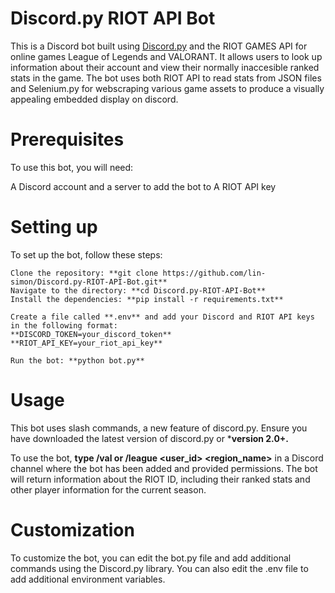 # Discord.py RIOT API Bot
This is a Discord bot built using [Discord.py](https://discordpy.readthedocs.io/en/latest/) and the RIOT GAMES API for online games League of Legends and VALORANT. It allows users to look up information about their account and view their normally inaccesible ranked stats in the game. The bot uses both RIOT API to read stats from JSON files and Selenium.py for webscraping various game assets to produce a visually appealing embedded display on discord.

# Prerequisites
To use this bot, you will need:

A Discord account and a server to add the bot to
A RIOT API key

# Setting up
To set up the bot, follow these steps:

```
Clone the repository: **git clone https://github.com/lin-simon/Discord.py-RIOT-API-Bot.git**
Navigate to the directory: **cd Discord.py-RIOT-API-Bot**
Install the dependencies: **pip install -r requirements.txt**

Create a file called **.env** and add your Discord and RIOT API keys in the following format:
**DISCORD_TOKEN=your_discord_token**
**RIOT_API_KEY=your_riot_api_key**

Run the bot: **python bot.py**
```

# Usage
This bot uses slash commands, a new feature of discord.py. Ensure you have downloaded the latest version of discord.py or ***version 2.0+.**

To use the bot, **type /val or /league <user_id> <region_name>** in a Discord channel where the bot has been added and provided permissions. The bot will return information about the RIOT ID, including their ranked stats and other player information for the current season.

# Customization
To customize the bot, you can edit the bot.py file and add additional commands using the Discord.py library. You can also edit the .env file to add additional environment variables.
